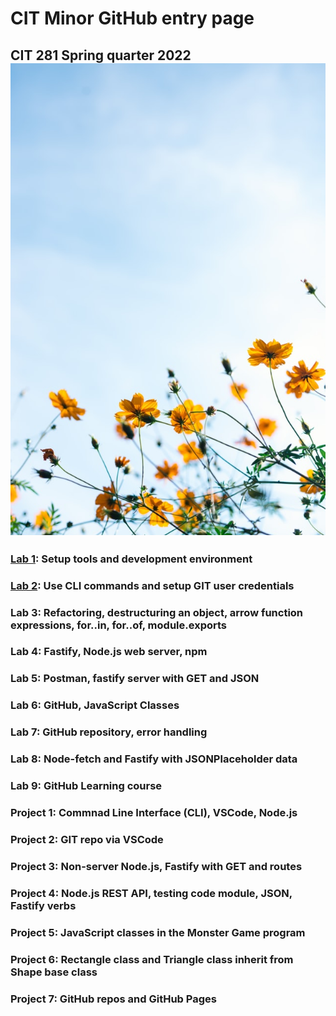 # CIT Minor GitHub entry page
## CIT 281 Spring quarter 2022 ![spring flowers](spring-flowers.jpg)

### [Lab 1](https://uo-cit-catherinenolan.github.io/cit281-lab1/): Setup tools and development environment

### [Lab 2](https://uo-cit-catherinenolan.github.io/cit281-lab2/): Use CLI commands and setup GIT user credentials

### Lab 3: Refactoring, destructuring an object, arrow function expressions, for..in, for..of, module.exports

### Lab 4: Fastify, Node.js web server, npm

### Lab 5: Postman, fastify server with GET and JSON

### Lab 6: GitHub, JavaScript Classes

### Lab 7: GitHub repository, error handling
 
### Lab 8:  Node-fetch and Fastify with JSONPlaceholder data

### Lab 9: GitHub Learning course

### Project 1: Commnad Line Interface (CLI), VSCode, Node.js

### Project 2: GIT repo via VSCode

### Project 3: Non-server Node.js, Fastify with GET and routes

### Project 4: Node.js REST API, testing code module, JSON, Fastify verbs

### Project 5: JavaScript classes in the Monster Game program

### Project 6: Rectangle class and Triangle class inherit from Shape base class

### Project 7: GitHub repos and GitHub Pages


